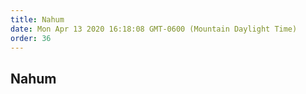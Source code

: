 ```yaml
---
title: Nahum
date: Mon Apr 13 2020 16:18:08 GMT-0600 (Mountain Daylight Time)
order: 36
---
```


## Nahum